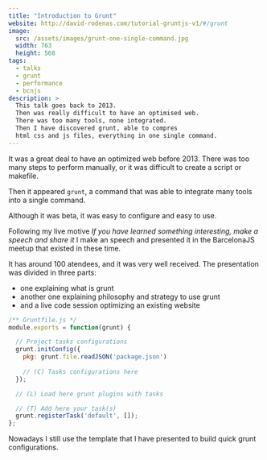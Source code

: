 ```yaml
---
title: "Introduction to Grunt"
website: http://david-rodenas.com/tutorial-gruntjs-v1/#/grunt
image: 
  src: /assets/images/grunt-one-single-command.jpg
  width: 763
  height: 568
tags:
  - talks
  - grunt
  - performance
  - bcnjs
description: > 
  This talk goes back to 2013.
  Then was really difficult to have an optimised web.
  There was too many tools, none integrated.
  Then I have discovered grunt, able to compres
  html css and js files, everything in one single command.
---
```


It was a great deal to have an optimized web before 2013.
There was too many steps to perform manually, 
or it was difficult to create a script or makefile.

Then it appeared `grunt`, 
a command that was able to integrate many tools
into a single command.

Although it was beta, it was easy to configure and
easy to use.

Following my live motive 
_If you have learned something interesting, make a speech and share it_
I make an speech and presented it in the BarcelonaJS
meetup that existed in these time.

It has around 100 atendees, and it was very well received.
The presentation was divided in three parts:

- one explaining what is grunt
- another one explaining philosophy and strategy to use grunt
- and a live code session optimizing an existing website

```javascript
/** Gruntfile.js */
module.exports = function(grunt) {

  // Project tasks configurations
  grunt.initConfig({
    pkg: grunt.file.readJSON('package.json')
    
    // (C) Tasks configurations here
  });

  // (L) Load here grunt plugins with tasks

  // (T) Add here your task(s) 
  grunt.registerTask('default', []);
};
```

Nowadays I still use the template that I have presented to build quick grunt configurations.
